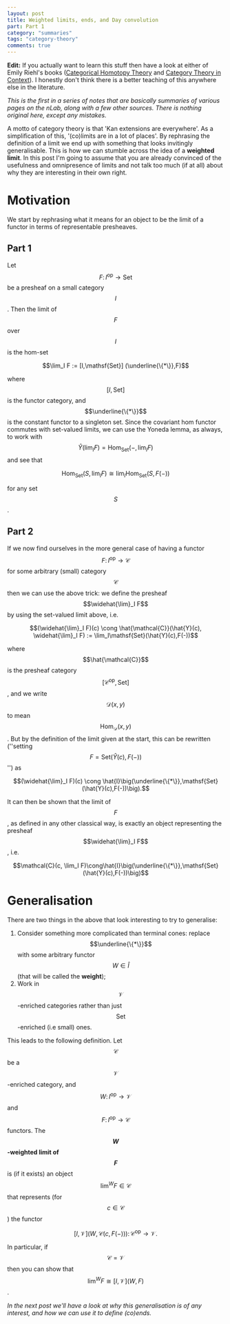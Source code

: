 ```yaml
---
layout: post
title: Weighted limits, ends, and Day convolution
part: Part 1
category: "summaries"
tags: "category-theory"
comments: true
---
```


**Edit:** If you actually want to learn this stuff then have a look at either of Emily Riehl's books ([Categorical Homotopy Theory](http://www.math.jhu.edu/~eriehl/cathtpy.pdf) and [Category Theory in Context](http://www.math.jhu.edu/~eriehl/context.pdf)).
I honestly don't think there is a better teaching of this anywhere else in the literature.

*This is the first in a series of notes that are basically summaries of various
pages on the nLab, along with a few other sources. There is nothing original
here, except any mistakes.*

A motto of category theory is that 'Kan extensions are everywhere'. As a
simplification of this, '(co)limits are in a lot of places'. By rephrasing
the definition of a limit we end up with something that looks invitingly
generalisable. This is how we can stumble across the idea of a
**weighted limit**. In this post I'm going to assume that you are already
convinced of the usefulness and omnipresence of limits and not talk too much
(if at all) about why they are interesting in their own right.

<!--more-->

# Motivation

We start by rephrasing what it means for an object to be the limit of a functor
in terms of representable presheaves.

## Part 1

Let $$F\colon I^\mathrm{op}\to\mathsf{Set}$$ be a presheaf on a small category
$$I$$. Then the limit of $$F$$ over $$I$$ is the hom-set

$$\lim_I F := [I,\mathsf{Set}] (\underline{\{*\}},F)$$

where $$[I,\mathsf{Set}]$$ is the functor category, and $$\underline{\{*\}}$$ is the
constant functor to a singleton set. Since the covariant hom functor commutes
with set-valued limits, we can use the Yoneda lemma, as always, to work with
$$\hat{Y}(\lim_I F) = \mathrm{Hom}_{\mathsf{Set}}(-,\lim_I F)$$ and see that

$$\mathrm{Hom}_{\mathsf{Set}}(S,\lim_I F) \cong \lim_I\mathrm{Hom}_{\mathsf{Set}}(S,F(-))$$

for any set $$S$$.

## Part 2

If we now find ourselves in the more general case of having a functor 
$$F\colon I^\mathrm{op}\to\mathcal{C}$$ for some arbitrary (small) category
$$\mathcal{C}$$ then we can use the above trick: we define the presheaf
$$\widehat{\lim}_I F$$ by using the set-valued limit above, i.e.

$$(\widehat{\lim}_I F)(c) \cong \hat{\mathcal{C}}(\hat{Y}(c), \widehat{\lim}_I F) := \lim_I\mathsf{Set}(\hat{Y}(c),F(-))$$

where $$\hat{\mathcal{C}}$$ is the presheaf category
$$[\mathcal{C}^\mathrm{op},\mathsf{Set}]$$, and we write $$\mathcal{D}(x,y)$$ to
mean $$\mathrm{Hom}_\mathcal{D}(x,y)$$. But by the definition of the limit given
at the start, this can be rewritten (''setting
$$F = \mathsf{Set}(\hat{Y}(c),F(-))$$'') as

$$(\widehat{\lim}_I F)(c) \cong \hat{I}\big(\underline{\{*\}},\mathsf{Set}(\hat{Y}(c),F(-))\big).$$

It can then be shown that the limit of $$F$$, as defined in any other classical
way, is exactly an object representing the presheaf $$\widehat{\lim}_I F$$, i.e.

$$\mathcal{C}(c, \lim_I F)\cong\hat{I}\big(\underline{\{*\}},\mathsf{Set}(\hat{Y}(c),F(-))\big)$$

# Generalisation

There are two things in the above that look interesting to try to
generalise:

1.  Consider something more complicated than terminal cones: replace
    $$\underline{\{*\}}$$ with some arbitrary functor $$W\in\hat{I}$$ (that will be
    called the **weight**);
2.  Work in $$\mathcal{V}$$-enriched categories rather than just
    $$\mathsf{Set}$$-enriched (i.e small) ones.

This leads to the following definition. Let $$\mathcal{C}$$ be a
$$\mathcal{V}$$-enriched category, and $$W\colon I^\mathrm{op}\to\mathcal{V}$$ and
$$F\colon I^\mathrm{op}\to\mathcal{C}$$ functors. The **$$W$$-weighted limit of $$F$$**
is (if it exists) an object $$\lim^W F\in\mathcal{C}$$ that represents (for
$$c\in\mathcal{C}$$) the functor

$$[I,\mathcal{V}]\big(W,\mathcal{C}(c,F(-))\big)\colon\mathcal{C}^\mathrm{op}\to\mathcal{V}.$$

In particular, if $$\mathcal{C}=\mathcal{V}$$ then you can show that
$$\lim^W F\cong [I,\mathcal{V}](W,F)$$.

_In the next post we'll have a look at *why* this generalisation is of
any interest, and how we can use it to define (co)ends._

